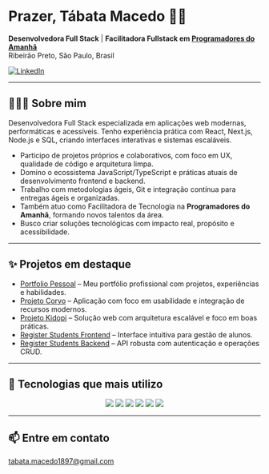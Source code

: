 <div>
  <h1>Prazer, Tábata Macedo 👋🏾</h1>
  <p>
    <b>Desenvolvedora Full Stack</b> | <b>Facilitadora Fullstack em <a href="https://www.programadoresdoamanha.org/">Programadores do Amanhã</a></b><br>
    Ribeirão Preto, São Paulo, Brasil
  </p>
  
  <a href="https://www.linkedin.com/in/t%C3%A1bata-macedo-2b7212243/">
    <img src="https://img.shields.io/badge/LinkedIn-0077B5?style=for-the-badge&logo=linkedin&logoColor=white" alt="LinkedIn">
  </a>
</div>

<hr />

## 👩🏾‍💻 Sobre mim

Desenvolvedora Full Stack especializada em aplicações web modernas, performáticas e acessíveis. Tenho experiência prática com React, Next.js, Node.js e SQL, criando interfaces interativas e sistemas escaláveis.

- Participo de projetos próprios e colaborativos, com foco em UX, qualidade de código e arquitetura limpa.  
- Domino o ecossistema JavaScript/TypeScript e práticas atuais de desenvolvimento frontend e backend.  
- Trabalho com metodologias ágeis, Git e integração contínua para entregas ágeis e organizadas.  
- Também atuo como Facilitadora de Tecnologia na <b>Programadores do Amanhã</b>, formando novos talentos da área.  
- Busco criar soluções tecnológicas com impacto real, propósito e acessibilidade.

<hr />

## ✨ Projetos em destaque

- [Portfolio Pessoal](https://github.com/TabsMacedo/portfolio-pessoal) – Meu portfólio profissional com projetos, experiências e habilidades.
- [Projeto Corvo](https://github.com/TabsMacedo/projeto-corvo) – Aplicação com foco em usabilidade e integração de recursos modernos.
- [Projeto Kidopi](https://github.com/TabsMacedo/projeto-kidopi) – Solução web com arquitetura escalável e foco em boas práticas.
- [Register Students Frontend](https://github.com/TabsMacedo/register-students-frontend) – Interface intuitiva para gestão de alunos.
- [Register Students Backend](https://github.com/TabsMacedo/register-students-backend) – API robusta com autenticação e operações CRUD.

<hr />

## 🚀 Tecnologias que mais utilizo

<div align="center" style="display: inline_block">
  <img src="https://img.shields.io/badge/TypeScript-007ACC?style=for-the-badge&logo=typescript&logoColor=white">
  <img src="https://img.shields.io/badge/react-%2320232a.svg?style=for-the-badge&logo=react&logoColor=%2361DAFB">
  <img src="https://img.shields.io/badge/Next-black?style=for-the-badge&logo=next.js&logoColor=white">
  <img src="https://img.shields.io/badge/node.js-6DA55F?style=for-the-badge&logo=node.js&logoColor=white">
  <img src="https://img.shields.io/badge/express.js-%23404d59.svg?style=for-the-badge&logo=express&logoColor=%2361DAFB">
  <img src="https://img.shields.io/badge/MySQL-00000F?style=for-the-badge&logo=mysql&logoColor=white">
</div>

<hr />

## 📫 Entre em contato

<div>
  <a href="mailto:tabata.macedo1897@gmail.com">tabata.macedo1897@gmail.com</a>
</div>


